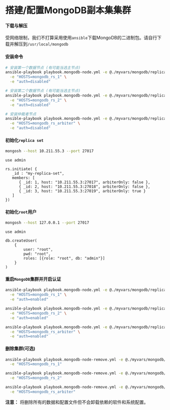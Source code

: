# 搭建/配置MongoDB副本集集群

#### 下载与解压

受网络限制，我们不打算采用使用`ansible`下载MongoDB的二进制包。请自行下载并解压到`/usr/local/mongodb`

#### 安装命令

```bash
# 安装第一个数据节点 (有可能当选主节点)
ansible-playbook playbook.mongodb-node.yml -e @./myvars/mongodb/replica-set-mongod-1.yml \
  -e "HOSTS=mongodb_rs_1" \
  -e "auth=disabled"

# 安装第二个数据节点 (有可能当选主节点)
ansible-playbook playbook.mongodb-node.yml -e @./myvars/mongodb/replica-set-mongod-2.yml \
  -e "HOSTS=mongodb_rs_2" \
  -e "auth=disabled"

# 安装仲裁者节点
ansible-playbook playbook.mongodb-node.yml -e @./myvars/mongodb/replica-set-mongod-arbiter.yml \
  -e "HOSTS=mongodb_rs_arbiter" \
  -e "auth=disabled"
```

#### 初始化`replica set`

```bash
mongosh --host 10.211.55.3 --port 27017
```

```
use admin

rs.initiate( {
   _id : "my-replica-set",
   members: [
      { _id: 1, host: "10.211.55.3:27017", arbiterOnly: false },
      { _id: 2, host: "10.211.55.3:27018", arbiterOnly: false },
      { _id: 3, host: "10.211.55.3:27019", arbiterOnly: true }
   ]
})
```

#### 初始化`root`用户

```bash
mongosh --host 127.0.0.1 --port 27017
```

```
use admin

db.createUser(
    {
        user: "root",
        pwd: "root",
        roles: [{role: "root", db: "admin"}]
    }
)
```

#### 重启`MongoDB`集群并开启认证

```bash
ansible-playbook playbook.mongodb-node.yml -e @./myvars/mongodb/replica-set-mongod-1.yml \
  -e "HOSTS=mongodb_rs_1" \
  -e "auth=enabled"

ansible-playbook playbook.mongodb-node.yml -e @./myvars/mongodb/replica-set-mongod-2.yml \
  -e "HOSTS=mongodb_rs_2" \
  -e "auth=enabled"

ansible-playbook playbook.mongodb-node.yml -e @./myvars/mongodb/replica-set-mongod-arbiter.yml \
  -e "HOSTS=mongodb_rs_arbiter" \
  -e "auth=enabled"
```

#### 删除集群(可选)

```bash
ansible-playbook playbook.mongodb-node-remove.yml -e @./myvars/mongodb/replica-set-mongod-1.yml \
  -e "HOSTS=mongodb_rs_1"

ansible-playbook playbook.mongodb-node-remove.yml -e @./myvars/mongodb/replica-set-mongod-2.yml \
  -e "HOSTS=mongodb_rs_2"

ansible-playbook playbook.mongodb-node-remove.yml -e @./myvars/mongodb/replica-set-mongod-arbiter.yml \
  -e "HOSTS=mongodb_rs_arbiter"
```

**注意：** 将删除所有的数据和配置文件但不会卸载依赖的软件和系统配置。
